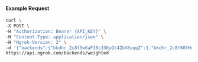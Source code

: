 <!-- Code generated for API Clients. DO NOT EDIT. -->

#### Example Request

```bash
curl \
-X POST \
-H "Authorization: Bearer {API_KEY}" \
-H "Content-Type: application/json" \
-H "Ngrok-Version: 2" \
-d '{"backends":{"bkdhr_2c8f5w6aF30c3SKyQt4ZbX8vqqZ":1,"bkdhr_2c8f60fWnoyyJMBUA5ybFW3tID1":0},"description":"acme weighted","metadata":"{\"environment\": \"staging\"}"}' \
https://api.ngrok.com/backends/weighted
```
